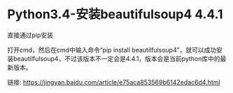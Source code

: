 # Python3.4-安装beautifulsoup4 4.4.1 #

直接通过pip安装

打开cmd，然后在cmd中输入命令“pip install beautilfulsoup4”，就可以成功安装beautilfulsoup4，不过该版本不一定会是4.4.1，版本会是当前python库中的最新版本。

链接: https://jingyan.baidu.com/article/e75aca853569b6142edac6d4.html
